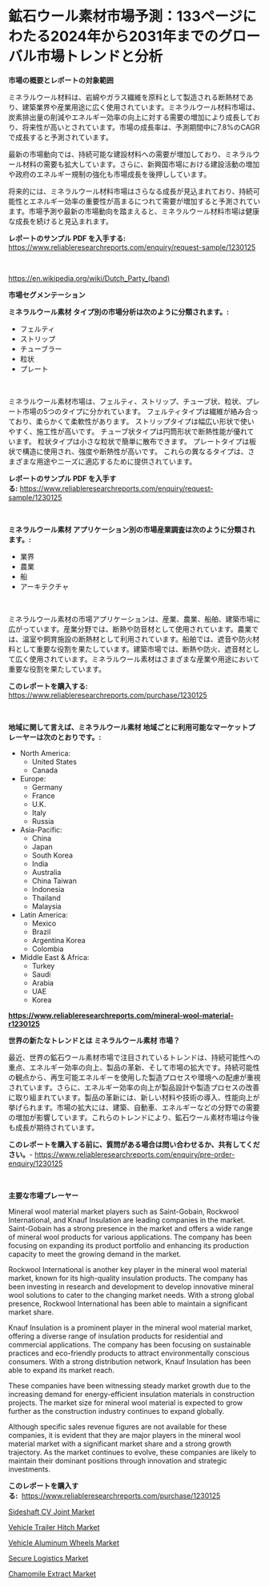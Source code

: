 <p><h1>鉱石ウール素材市場予測：133ページにわたる2024年から2031年までのグローバル市場トレンドと分析</h1></p><p><strong>市場の概要とレポートの対象範囲</strong></p>
<p><p>ミネラルウール材料は、岩綿やガラス繊維を原料として製造される断熱材であり、建築業界や産業用途に広く使用されています。ミネラルウール材料市場は、炭素排出量の削減やエネルギー効率の向上に対する需要の増加により成長しており、将来性が高いとされています。市場の成長率は、予測期間中に7.8%のCAGRで成長すると予測されています。</p><p>最新の市場動向では、持続可能な建設材料への需要が増加しており、ミネラルウール材料の需要も拡大しています。さらに、新興国市場における建設活動の増加や政府のエネルギー規制の強化も市場成長を後押ししています。</p><p>将来的には、ミネラルウール材料市場はさらなる成長が見込まれており、持続可能性とエネルギー効率の重要性が高まるにつれて需要が増加すると予測されています。市場予測や最新の市場動向を踏まえると、ミネラルウール材料市場は健康な成長を続けると見込まれます。</p></p>
<p><strong>レポートのサンプル PDF を入手する:</strong> <a href="https://www.reliableresearchreports.com/enquiry/request-sample/1230125">https://www.reliableresearchreports.com/enquiry/request-sample/1230125</a></p>
<p>&nbsp;</p>
<p><a href="https://en.wikipedia.org/wiki/Dutch_Party_(band)">https://en.wikipedia.org/wiki/Dutch_Party_(band)</a></p>
<p><strong>市場セグメンテーション</strong></p>
<p><strong>ミネラルウール素材 タイプ別の市場分析は次のように分類されます。:</strong></p>
<p><ul><li>フェルティ</li><li>ストリップ</li><li>チューブラー</li><li>粒状</li><li>プレート</li></ul></p>
<p>&nbsp;</p>
<p><p>ミネラルウール素材市場は、フェルティ、ストリップ、チューブ状、粒状、プレート市場の5つのタイプに分かれています。 フェルティタイプは繊維が絡み合っており、柔らかくて柔軟性があります。 ストリップタイプは幅広い形状で使いやすく、施工性が高いです。 チューブ状タイプは円筒形状で断熱性能が優れています。 粒状タイプは小さな粒状で簡単に散布できます。 プレートタイプは板状で構造に使用され、強度や断熱性が高いです。 これらの異なるタイプは、さまざまな用途やニーズに適応するために提供されています。</p></p>
<p><strong>レポートのサンプル PDF を入手する:</strong>&nbsp;<a href="https://www.reliableresearchreports.com/enquiry/request-sample/1230125">https://www.reliableresearchreports.com/enquiry/request-sample/1230125</a></p>
<p>&nbsp;</p>
<p><strong> ミネラルウール素材 アプリケーション別の市場産業調査は次のように分類されます。:</strong></p>
<p><ul><li>業界</li><li>農業</li><li>船</li><li>アーキテクチャ</li></ul></p>
<p>&nbsp;</p>
<p><p>ミネラルウール素材の市場アプリケーションは、産業、農業、船舶、建築市場に広がっています。産業分野では、断熱や防音材として使用されています。農業では、温室や飼育施設の断熱材として利用されています。船舶では、遮音や防火材料として重要な役割を果たしています。建築市場では、断熱や防火、遮音材として広く使用されています。ミネラルウール素材はさまざまな産業や用途において重要な役割を果たしています。</p></p>
<p><strong>このレポートを購入する:</strong>&nbsp; <a href="https://www.reliableresearchreports.com/purchase/1230125">https://www.reliableresearchreports.com/purchase/1230125</a></p>
<p>&nbsp;</p>
<p><strong>地域に関して言えば、ミネラルウール素材 地域ごとに利用可能なマーケットプレーヤーは次のとおりです。:</strong></p>
<p><ul>
    <li>
        North America:
        <ul>
            <li>United States</li>
            <li>Canada</li>
        </ul>
    </li>
    <li>
        Europe:
        <ul>
            <li>Germany</li>
            <li>France</li>
            <li>U.K.</li>
            <li>Italy</li>
            <li>Russia</li>
        </ul>
    </li>
    <li>
        Asia-Pacific:
        <ul>
            <li>China</li>
            <li>Japan</li>
            <li>South Korea</li>
            <li>India</li>
            <li>Australia</li>
            <li>China Taiwan</li>
            <li>Indonesia</li>
            <li>Thailand</li>
            <li>Malaysia</li>
        </ul>
    </li>
    <li>
        Latin America:
        <ul>
            <li>Mexico</li>
            <li>Brazil</li>
            <li>Argentina Korea</li>
            <li>Colombia</li>
        </ul>
    </li>
    <li>
        Middle East & Africa:
        <ul>
            <li>Turkey</li>
            <li>Saudi</li>
            <li>Arabia</li>
            <li>UAE</li>
            <li>Korea</li>
        </ul>
    </li>
    </ul></p>
<p><strong><a href="https://www.reliableresearchreports.com/mineral-wool-material-r1230125">https://www.reliableresearchreports.com/mineral-wool-material-r1230125</a></strong>&nbsp;</p>
<p><strong>世界の新たなトレンドとは ミネラルウール素材 市場？</strong></p>
<p><p>最近、世界の鉱石ウール素材市場で注目されているトレンドは、持続可能性への重点、エネルギー効率の向上、製品の革新、そして市場の拡大です。持続可能性の観点から、再生可能エネルギーを使用した製造プロセスや環境への配慮が重視されています。さらに、エネルギー効率の向上が製品設計や製造プロセスの改善に取り組まれています。製品の革新には、新しい材料や技術の導入、性能向上が挙げられます。市場の拡大には、建築、自動車、エネルギーなどの分野での需要の増加が影響しています。これらのトレンドにより、鉱石ウール素材市場は今後も成長が期待されています。</p></p>
<p><strong>このレポートを購入する前に、質問がある場合は問い合わせるか、共有してください。</strong>- <a href="https://www.reliableresearchreports.com/enquiry/pre-order-enquiry/1230125">https://www.reliableresearchreports.com/enquiry/pre-order-enquiry/1230125</a></p>
<p>&nbsp;</p>
<p><strong>主要な市場プレーヤー</strong></p>
<p><p>Mineral wool material market players such as Saint-Gobain, Rockwool International, and Knauf Insulation are leading companies in the market. Saint-Gobain has a strong presence in the market and offers a wide range of mineral wool products for various applications. The company has been focusing on expanding its product portfolio and enhancing its production capacity to meet the growing demand in the market.</p><p>Rockwool International is another key player in the mineral wool material market, known for its high-quality insulation products. The company has been investing in research and development to develop innovative mineral wool solutions to cater to the changing market needs. With a strong global presence, Rockwool International has been able to maintain a significant market share.</p><p>Knauf Insulation is a prominent player in the mineral wool material market, offering a diverse range of insulation products for residential and commercial applications. The company has been focusing on sustainable practices and eco-friendly products to attract environmentally conscious consumers. With a strong distribution network, Knauf Insulation has been able to expand its market reach.</p><p>These companies have been witnessing steady market growth due to the increasing demand for energy-efficient insulation materials in construction projects. The market size for mineral wool material is expected to grow further as the construction industry continues to expand globally.</p><p>Although specific sales revenue figures are not available for these companies, it is evident that they are major players in the mineral wool material market with a significant market share and a strong growth trajectory. As the market continues to evolve, these companies are likely to maintain their dominant positions through innovation and strategic investments.</p></p>
<p><strong>このレポートを購入する:</strong>&nbsp;&nbsp;<a href="https://www.reliableresearchreports.com/purchase/1230125">https://www.reliableresearchreports.com/purchase/1230125</a></p>
<p><p><a href="https://medium.com/@darrensipes2023/sideshaft-cv-joint-market-size-by-type-outboard-joints-inboard-joints-by-product-passenger-e1d10278c304">Sideshaft CV Joint Market</a></p><p><a href="https://github.com/Bryanturray6576/Market-Research-Report-List-1/blob/main/vehicle-trailer-hitch-market.md">Vehicle Trailer Hitch Market</a></p><p><a href="https://medium.com/@colin.burgess8756/vehicle-aluminum-wheels-market-a-global-and-regional-analysis-2024-2031-be982c3ced9b">Vehicle Aluminum Wheels Market</a></p><p><a href="https://github.com/xvyfpyhu18/Market-Research-Report-List-1/blob/main/secure-logistics-market.md">Secure Logistics Market</a></p><p><a href="https://issuu.com/reportprime-2/docs/chamomile-extract-market-size-2030.pptx">Chamomile Extract Market</a></p></p>